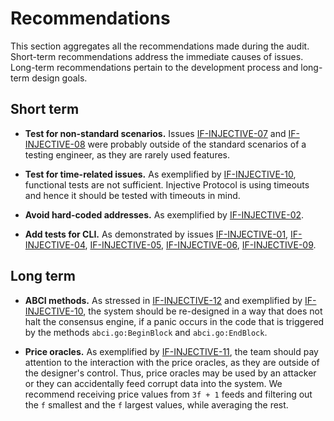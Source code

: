 # Recommendations 

This section aggregates all the recommendations made during the audit. Short-term
recommendations address the immediate causes of issues. Long-term recommendations
pertain to the development process and long-term design goals.

## Short term

- **Test for non-standard scenarios.** Issues
  [IF-INJECTIVE-07](./IF-INJECTIVE-07.md) and
  [IF-INJECTIVE-08](./IF-INJECTIVE-08.md) were probably outside of the standard
  scenarios of a testing engineer, as they are rarely used features.

- **Test for time-related issues.** As exemplified by
  [IF-INJECTIVE-10](./IF-INJECTIVE-10.md), functional tests are not sufficient.
  Injective Protocol is using timeouts and hence it should be tested with
  timeouts in mind.

- **Avoid hard-coded addresses.** As exemplified by
  [IF-INJECTIVE-02](./IF-INJECTIVE-02.md).

- **Add tests for CLI.** As demonstrated by issues
 [IF-INJECTIVE-01](./IF-INJECTIVE-01.md),
 [IF-INJECTIVE-04](./IF-INJECTIVE-04.md),
 [IF-INJECTIVE-05](./IF-INJECTIVE-05.md),
 [IF-INJECTIVE-06](./IF-INJECTIVE-06.md),
 [IF-INJECTIVE-09](./IF-INJECTIVE-09.md).

## Long term

- **ABCI methods.** As stressed in [IF-INJECTIVE-12](./IF-INJECTIVE-12.md) and
  exemplified by [IF-INJECTIVE-10](./IF-INJECTIVE-10.md), the system should be
  re-designed in a way that does not halt the consensus engine, if a panic
  occurs in the code that is triggered by the methods `abci.go:BeginBlock` and
  `abci.go:EndBlock`.

- **Price oracles.** As exemplified by [IF-INJECTIVE-11](./IF-INJECTIVE-11.md),
  the team should pay attention to the interaction with the price oracles, as
  they are outside of the designer's control. Thus, price oracles may be used
  by an attacker or they can accidentally feed corrupt data into the system.
  We recommend receiving price values from `3f + 1` feeds and filtering out
  the `f` smallest and the `f` largest values, while averaging the rest.

